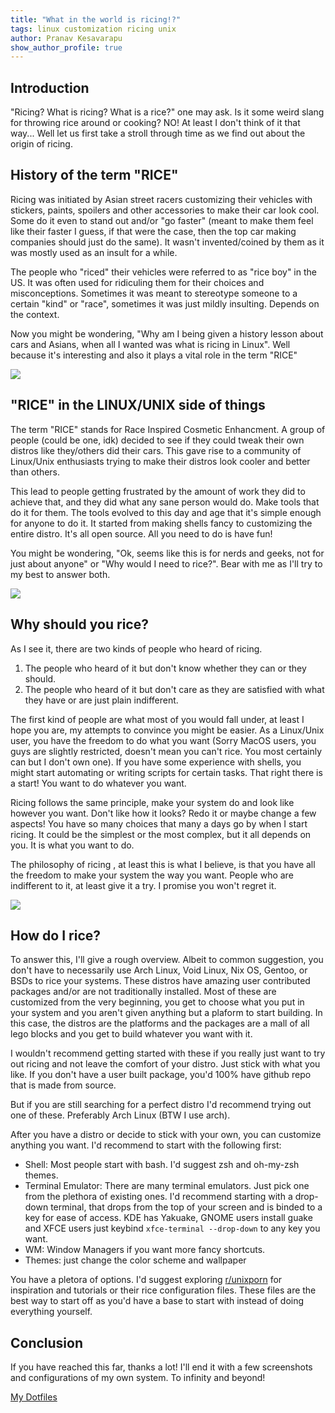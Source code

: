 ```yaml
---
title: "What in the world is ricing!?"
tags: linux customization ricing unix
author: Pranav Kesavarapu
show_author_profile: true
---
```


Introduction
------------
"Ricing? What is ricing? What is a rice?" one may ask. Is it some weird slang for throwing rice around or cooking? NO! At least I don't think of it that way... Well let us first take a stroll through time as we find out about the origin of ricing.

History of the term "RICE"
-------------------------
Ricing was initiated by Asian street racers customizing their vehicles with stickers, paints, spoilers and other accessories to make their car look cool. Some do it even to stand out and/or "go faster" (meant to make them feel like their faster I guess, if that were the case, then the top car making companies should just do the same). It wasn't invented/coined by them as it was mostly used as an insult for a while. 
			
The people who "riced" their vehicles were referred to as "rice boy" in the US. It was often used for ridiculing them for their choices and misconceptions. Sometimes it was meant to stereotype someone to a certain "kind" or "race", sometimes it was just mildly insulting. Depends on the context.

Now you might be wondering, "Why am I being given a history lesson about cars and Asians, when all I wanted was what is ricing in Linux". Well because it's interesting and also it plays a vital role in the term "RICE"

![]({{pesos.github.io}}assets/images/mustang-via-automationgame-com.jpg)

"RICE" in the LINUX/UNIX side of things
---------------------------------------
The term "RICE" stands for Race Inspired Cosmetic Enhancment. A group of people (could be one, idk) decided to see if they could tweak their own distros like they/others did their cars. This gave rise to a community of Linux/Unix enthusiasts trying to make their distros look cooler and better than others. 

This lead to people getting frustrated by the amount of work they did to achieve that, and they did what any sane person would do. Make tools that do it for them. The tools evolved to this day and age that it's simple enough for anyone to do it. It started from making shells fancy to customizing the entire distro. It's all open source. All you need to do is have fun!
 
You might be wondering, "Ok, seems like this is for nerds and geeks, not for just about anyone" or "Why would I need to rice?". Bear with me as I'll try to my best to answer both.

![]({{pesos.github.io}}assets/images/anAwesomeWMRice.png)

Why should you rice?
--------------------
As I see it, there are two kinds of people who heard of ricing. 
1. The people who heard of it but don't know whether they can or they should.
2. The people who heard of it but don't care as they are satisfied with what they have or are just plain indifferent.

The first kind of people are what most of you would fall under, at least I hope you are, my attempts to convince you might be easier. As a Linux/Unix user, you have the freedom to do what you want (Sorry MacOS users, you guys are slightly restricted, doesn't mean you can't rice. You most certainly can but I don't own one). If you have some experience with shells, you might start automating or writing scripts for certain tasks. That right there is a start! You want to do whatever you want. 

Ricing follows the same principle, make your system do and look like however you want. Don't like how it looks? Redo it or maybe change a few aspects! You have so many choices that many a days go by when I start ricing. It could be the simplest or the most complex, but it all depends on you. It is what you want to do. 

The philosophy of ricing , at least this is what I believe, is that you have all the freedom to make your system the way you want. People who are indifferent to it, at least give it a try. I promise you won't regret it. 

![]({{pesos.github.io}}assets/images/rofi.png)

How do I rice?
--------------
To answer this, I'll give a rough overview. Albeit to common suggestion, you don't have to necessarily use Arch Linux, Void Linux, Nix OS, Gentoo, or BSDs to rice your systems. These distros have amazing user contributed packages and/or are not traditionally installed. Most of these are customized from the very beginning, you get to choose what you put in your system and you aren't given anything but a plaform to start building. In this case, the distros are the platforms and the packages are a mall of all lego blocks and you get to build whatever you want with it. 

I wouldn't recommend getting started with these if you really just want to try out ricing and not leave the comfort of your distro. Just stick with what you like. If you don't have a user built package, you'd 100% have github repo that is made from source.

But if you are still searching for a perfect distro I'd recommend trying out one of these. Preferably Arch Linux (BTW I use arch).

After you have a distro or decide to stick with your own, you can customize anything you want. I'd recommend to start with the following first:
- Shell: Most people start with bash. I'd suggest zsh and oh-my-zsh themes.
- Terminal Emulator: There are many terminal emulators. Just pick one from the plethora of existing ones. I'd recommend starting with a drop-down terminal, that drops from the top of your screen and is binded to a key for ease of access. KDE has Yakuake, GNOME users install guake and XFCE users just keybind `xfce-terminal --drop-down` to any key you want.
- WM: Window Managers if you want more fancy shortcuts. 
- Themes: just change the color scheme and wallpaper

You have a pletora of options. I'd suggest exploring [r/unixporn](www.reddit.com/r/unixporn) for inspiration and tutorials or their rice configuration files. These files are the best way to start off as you'd have a base to start with instead of doing everything yourself.

Conclusion
-----------
If you have reached this far, thanks a lot! I'll end it with a few screenshots and configurations of my own system. To infinity and beyond!

[My Dotfiles](github.com/psiayn/dotfiles)
